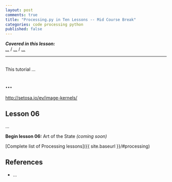 ```yaml
---
layout: post
comments: true
title: "Processing.py in Ten Lessons -- Mid Course Break"
categories: code processing python
published: false
---
```


***Covered in this lesson:***  
<a href="#..."><em>...</em></a> /
<a href="#..."><em>...</em></a> /
<a href="#..."><em>...</em></a>

---
&nbsp;  
This tutorial ...

## ...

http://setosa.io/ev/image-kernels/



## Lesson 06

...


**Begin lesson 06:** Art of the State *(coming soon)*

[Complete list of Processing lessons]({{ site.baseurl }}/#processing)

## References

* ...

